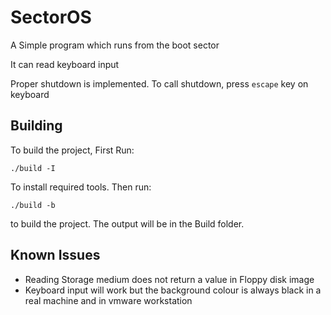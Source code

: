 # SectorOS

A Simple program which runs from the boot sector

It can read keyboard input

Proper shutdown is implemented. To call shutdown, press `escape` key on keyboard

## Building

To build the project, First Run:

```shell
./build -I
```

To install required tools. Then run:

```shell
./build -b
```

to build the project. The output will be in the Build folder.

## Known Issues

* Reading Storage medium does not return a value in Floppy disk image
* Keyboard input will work but the background colour is always black in a real machine and in vmware workstation
